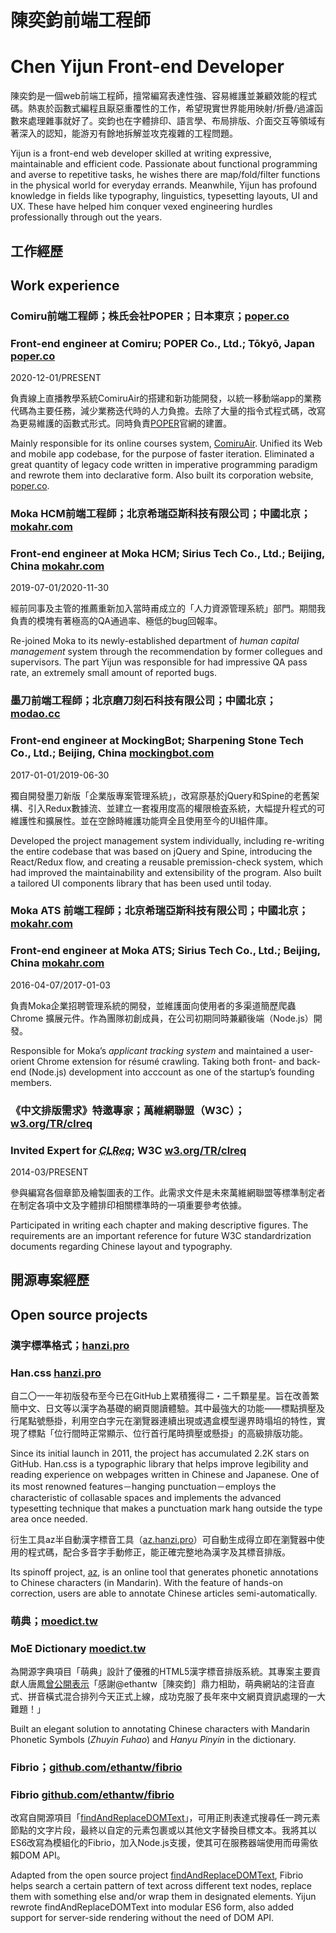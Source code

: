 # <b>陳奕鈞</b>前端工程師
# <b>Chen Yijun</b> Front-end Developer

陳奕鈞是一個web前端工程師，擅常編寫表達性強、容易維護並兼顧效能的程式碼。熱衷於函數式編程且厭惡重覆性的工作，希望現實世界能用映射/折疊/過濾函數來處理雜事就好了。奕鈞也在字體排印、語言學、布局排版、介面交互等領域有著深入的認知，能游刃有餘地拆解並攻克複雜的工程問題。

Yijun is a front-end web developer skilled at writing expressive, maintainable and efficient code. Passionate about functional programming and averse to repetitive tasks, he wishes there are map/fold/filter functions in the physical world for everyday errands. Meanwhile, Yijun has profound knowledge in fields like typography, linguistics, typesetting layouts, UI and UX. These have helped him conquer vexed engineering hurdles professionally through out the years.

## 工作經歷
## Work experience

### Comiru前端工程師；株氏会社POPER；日本東京；[poper.co][POPER]
### Front-end engineer at Comiru; POPER Co., Ltd.; Tōkyō, Japan [poper.co][POPER]

<time>2020-12-01/PRESENT</time>

負責線上直播教學系統ComiruAir的搭建和新功能開發，以統一移動端app的業務代碼為主要任務，減少業務迭代時的人力負擔。去除了大量的指令式程式碼，改寫為更易維護的函數式形式。同時負責[POPER]官網的建置。

Mainly responsible for its online courses system, [ComiruAir][ComiruAir]. Unified its Web and mobile app codebase, for the purpose of faster iteration. Eliminated a great quantity of legacy code written in imperative programming paradigm and rewrote them into declarative form. Also built its corporation website, [poper.co][POPER].

[ComiruAir]: //online.comiru.jp
[POPER]: //poper.co

### Moka HCM前端工程師；北京希瑞亞斯科技有限公司；中國北京；[mokahr.com][Moka]
### Front-end engineer at Moka HCM; Sirius Tech Co., Ltd.; Beijing, China [mokahr.com][Moka]

<time>2019-07-01/2020-11-30</time>

經前同事及主管的推薦重新加入當時甫成立的「人力資源管理系統」部門。期間我負責的模塊有著極高的QA通過率、極低的bug回報率。

Re-joined Moka to its newly-established department of *human capital management* system through the recommendation by former collegues and supervisors. The part Yijun was responsible for had impressive QA pass rate, an extremely small amount of reported bugs.

[Moka]: //mokahr.com

### 墨刀前端工程師；北京磨刀刻石科技有限公司；中國北京；[modao.cc][Modao]
### Front-end engineer at MockingBot; Sharpening Stone Tech Co., Ltd.; Beijing, China [mockingbot.com][MockingBot]

<time>2017-01-01/2019-06-30</time>

獨自開發墨刀新版「企業版專案管理系統」，改寫原基於jQuery和Spine的老舊架構、引入Redux數據流、並建立一套複用度高的權限檢査系統，大幅提升程式的可維護性和擴展性。並在空餘時維護功能齊全且使用至今的UI組件庫。

Developed the project management system individually, including re-writing the entire codebase that was based on jQuery and Spine, introducing the React/Redux flow, and creating a reusable premission-check system, which had improved the maintainability and extensibility of the program. Also built a tailored UI components library that has been used until today.

[Modao]: //modao.cc
[MockingBot]: //mockingbot.com

### Moka ATS 前端工程師；北京希瑞亞斯科技有限公司；中國北京；[mokahr.com](//mokahr.com)
### Front-end engineer at Moka ATS; Sirius Tech Co., Ltd.; Beijing, China [mokahr.com](//mokahr.com)

<time>2016-04-07/2017-01-03</time>

負責Moka企業招聘管理系統的開發，並維護面向使用者的多渠道簡歷爬蟲 Chrome 擴展元件。作為團隊初創成員，在公司初期同時兼顧後端（Node.js）開發。

Responsible for Moka’s *applicant tracking system* and maintained a user-orient Chrome extension for résumé crawling. Taking both front- and back-end (Node.js) development into acccount as one of the startup’s founding members.

### 《中文排版需求》特邀專家；萬維網聯盟（W3C）；[w3.org/TR/clreq](//w3.org/TR/clreq)
### Invited Expert for <cite><abbr title="Requirements for Chinese Text Layout">CLReq</abbr></cite>; W3C [w3.org/TR/clreq](//w3.org/TR/clreq)

<time>2014-03/PRESENT</time>

參與編寫各個章節及繪製圖表的工作。此需求文件是未來萬維網聯盟等標準制定者在制定各項中文及字體排印相關標準時的一項重要參考依據。

Participated in writing each chapter and making descriptive figures. The requirements are an important reference for future W3C standardrization documents regarding Chinese layout and typography.

## 開源專案經歷
## Open source projects

### 漢字標準格式；[hanzi.pro](//hanzi.pro)
### Han.css [hanzi.pro](//hanzi.pro)

自二〇一一年初版發布至今已在GitHub上累積獲得二・二千顆星星。旨在改善繁簡中文、日文等以漢字為基礎的網頁閱讀體驗。其中最強大的功能⸺標點擠壓及行尾點號懸掛，利用空白字元在瀏覽器連續出現或遇盒模型邊界時塌埳的特性，實現了標點「位行間時正常顯示、位行首行尾時擠壓或懸掛」的高級排版功能。

Since its initial launch in 2011, the project has accumulated 2.2K stars on GitHub. Han.css is a typographic library that helps improve legibility and reading experience on webpages written in Chinese and Japanese. One of its most renowned features－hanging punctuation－employs the characteristic of collasable spaces and implements the advanced typesetting technique that makes a punctuation mark hang outside the type area once needed.

衍生工具az半自動漢字標音工具（[az.hanzi.pro][az]）可自動生成得立即在瀏覽器中使用的程式碼，配合多音字手動修正，能正確完整地為漢字及其標音排版。

Its spinoff project, [az][az], is an online tool that generates phonetic annotations to Chinese characters (in Mandarin). With the feature of hands-on correction, users are able to annotate Chinese articles semi-automatically.

[az]: //az.hanzi.pro

### 萌典；[moedict.tw][MoE]
### MoE Dictionary [moedict.tw][MoE]

為開源字典項目「萌典」設計了優雅的HTML5漢字標音排版系統。其專案主要貢獻人唐鳳[曾公開表示][the-tweet]「感謝@ethantw［陳奕鈞］鼎力相助，萌典網站的注音直式、拼音橫式混合排列今天正式上線，成功克服了長年來中文網頁資訊處理的一大難題！」

Built an elegant solution to annotating Chinese characters with Mandarin Phonetic Symbols (<i lang="zh-cmn-Latn">Zhuyin Fuhao</i>) and <i lang="zh-cmn-Latn">Hanyu Pinyin</i> in the dictionary.

[MoE]: //moedict.tw
[the-tweet]: //twitter.com/moedict/status/413608407711502336

### Fibrio；[github.com/ethantw/fibrio][Fibrio]
### Fibrio [github.com/ethantw/fibrio][Fibrio]

改寫自開源項目「[findAndReplaceDOMText][fardt]」，可用正則表達式搜尋任一跨元素節點的文字片段，最終以自定的元素包裹或以其他文字替換目標文本。我將其以ES6改寫為模組化的Fibrio，加入Node.js支援，使其可在服務器端使用而毋需依賴DOM API。

Adapted from the open source project [findAndReplaceDOMText][fardt], Fibrio helps search a certain pattern of text across different text nodes, replace them with something else and/or wrap them in designated elements. Yijun rewrote findAndReplaceDOMText into modular ES6 form, also added support for server-side rendering without the need of DOM API.

[Fibrio]: //github.com/ethantw/fibrio
[fardt]: //github.com/padolsey/findAndReplaceDOMText
